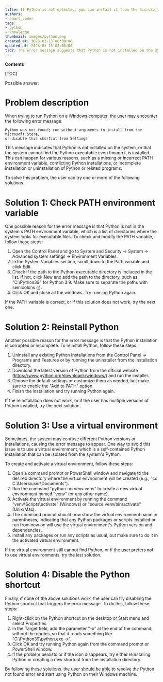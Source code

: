 ```yaml
---
title: If Python is not detected, you can install it from the microsoft store by running the program without any arguments. alternatively, you may disable this shortcut from settings
authors:
- smart_coder
tags:
- python
- knowledge
thumbnail: images/python.png
created_at: 2023-03-13 00:00:00
updated_at: 2023-03-13 00:00:00
tldr: The error message suggests that Python is not installed on the system and provides options to install it from the Microsoft Store or disable the shortcut.
---
```


**Contents**

[TOC]

Possible answer:

# Problem description

When trying to run Python on a Windows computer, the user may encounter the following error message:

```
Python was not found; run without arguments to install from the Microsoft Store,
or disable this shortcut from Settings
```

This message indicates that Python is not installed on the system, or that the system cannot find the Python executable even though it is installed. This can happen for various reasons, such as a missing or incorrect PATH environment variable, conflicting Python installations, or incomplete installation or uninstallation of Python or related programs.

To solve this problem, the user can try one or more of the following solutions.

# Solution 1: Check PATH environment variable

One possible reason for the error message is that Python is not in the system's PATH environment variable, which is a list of directories where the system looks for executable files. To check and modify the PATH variable, follow these steps:

1. Open the Control Panel and go to System and Security -> System -> Advanced system settings -> Environment Variables.
2. In the System Variables section, scroll down to the Path variable and click Edit.
3. Check if the path to the Python executable directory is included in the list. If not, click New and add the path to the directory, such as "C:\Python39" for Python 3.9. Make sure to separate the paths with semicolons (;).
4. Click OK and close all the windows. Try running Python again.

If the PATH variable is correct, or if this solution does not work, try the next one.

# Solution 2: Reinstall Python

Another possible reason for the error message is that the Python installation is corrupted or incomplete. To reinstall Python, follow these steps:

1. Uninstall any existing Python installations from the Control Panel -> Programs and Features or by running the uninstaller from the installation directory.
2. Download the latest version of Python from the official website (https://www.python.org/downloads/windows/) and run the installer.
3. Choose the default settings or customize them as needed, but make sure to enable the "Add to PATH" option.
4. Finish the installation and try running Python again.

If the reinstallation does not work, or if the user has multiple versions of Python installed, try the next solution.

# Solution 3: Use a virtual environment

Sometimes, the system may confuse different Python versions or installations, causing the error message to appear. One way to avoid this issue is to use a virtual environment, which is a self-contained Python installation that can be isolated from the system's Python.

To create and activate a virtual environment, follow these steps:

1. Open a command prompt or PowerShell window and navigate to the desired directory where the virtual environment will be created (e.g., "cd C:\Users\user\Documents").
2. Run the command "python -m venv venv" to create a new virtual environment named "venv" (or any other name).
3. Activate the virtual environment by running the command "venv\Scripts\activate" (Windows) or "source venv/bin/activate" (Unix/Mac).
4. The command prompt should now show the virtual environment name in parentheses, indicating that any Python packages or scripts installed or run from now on will use the virtual environment's Python version and dependencies.
5. Install any packages or run any scripts as usual, but make sure to do it in the activated virtual environment.

If the virtual environment still cannot find Python, or if the user prefers not to use virtual environments, try the last solution.

# Solution 4: Disable the Python shortcut

Finally, if none of the above solutions work, the user can try disabling the Python shortcut that triggers the error message. To do this, follow these steps:

1. Right-click on the Python shortcut on the desktop or Start menu and select Properties.
2. In the Target field, add the parameter "-x" at the end of the command, without the quotes, so that it reads something like "C:\Python39\python.exe -x".
3. Click OK and try running Python again from the command prompt or PowerShell window.
4. If the problem persists or if the icon disappears, try either reinstalling Python or creating a new shortcut from the installation directory.

By following these solutions, the user should be able to resolve the Python not found error and start using Python on their Windows machine.
